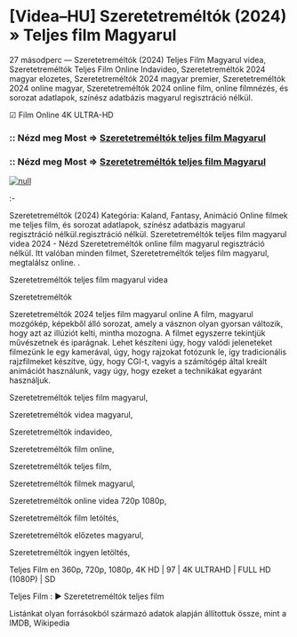 # [Videa–HU] Szeretetreméltók (2024) » Teljes film Magyarul

27 másodperc — Szeretetreméltók (2024) Teljes Film Magyarul videa, Szeretetreméltók Teljes Film Online Indavideo, Szeretetreméltók 2024 magyar elozetes, Szeretetreméltók 2024 magyar premier, Szeretetreméltók 2024 online magyar, Szeretetreméltók 2024 online film, online filmnézés, és sorozat adatlapok, színész adatbázis magyarul regisztráció nélkül.

☑ Film Online 4K ULTRA-HD

### :: Nézd meg Most => [Szeretetreméltók teljes film Magyarul](https://t.co/DofbQknJdA)

### :: Nézd meg Most => [Szeretetreméltók teljes film Magyarul](https://t.co/DofbQknJdA)

[![null](https://static.wixstatic.com/media/855a25_043b5abeb4ae4d35ac003198e7fe56ed~mv2.gif)](https://t.co/DofbQknJdA)

:-

Szeretetreméltók (2024) Kategória: Kaland, Fantasy, Animáció Online filmek me teljes film, és sorozat adatlapok, színész adatbázis magyarul regisztráció nélkül.regisztráció nélkül. Szeretetreméltók teljes film magyarul videa 2024 - Nézd Szeretetreméltók online film magyarul regisztráció nélkül. Itt valóban minden filmet, Szeretetreméltók teljes film magyarul, megtalálsz online.
.

Szeretetreméltók teljes film magyarul videa

Szeretetreméltók

Szeretetreméltók 2024 teljes film magyarul online A film, magyarul mozgókép, képekből álló sorozat, amely a vásznon olyan gyorsan változik, hogy azt az illúziót kelti, mintha mozogna. A filmet egyszerre tekintjük művészetnek és iparágnak. Lehet készíteni úgy, hogy valódi jeleneteket filmezünk le egy kamerával, úgy, hogy rajzokat fotózunk le, így tradicionális rajzfilmeket készítve, úgy, hogy CGI-t, vagyis a számítógép által kreált animációt használunk, vagy úgy, hogy ezeket a technikákat egyaránt használjuk.

Szeretetreméltók teljes film magyarul,

Szeretetreméltók videa magyarul,

Szeretetreméltók indavideo,

Szeretetreméltók film online,

Szeretetreméltók teljes film,

Szeretetreméltók filmek magyarul,

Szeretetreméltók online videa 720p 1080p,

Szeretetreméltók film letöltés,

Szeretetreméltók előzetes magyarul,

Szeretetreméltók ingyen letöltés,

Teljes Film en 360p, 720p, 1080p, 4K HD | 97 | 4K ULTRAHD | FULL HD (1080P) | SD

Teljes Film : ► Szeretetreméltók teljes film

Listánkat olyan forrásokból származó adatok alapján állítottuk össze, mint a IMDB, Wikipedia
